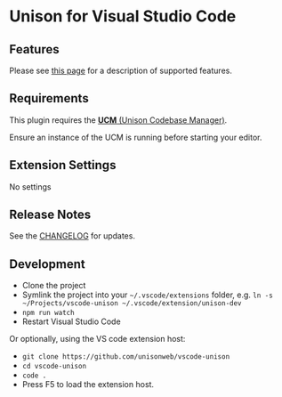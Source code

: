 # Unison for Visual Studio Code

## Features

Please see [this page](https://github.com/unisonweb/unison/blob/trunk/docs/language-server.markdown) for a description of supported features.

## Requirements

This plugin requires the [**UCM** (Unison Codebase Manager)](https://github.com/unisonweb/unison).

Ensure an instance of the UCM is running before starting your editor.

## Extension Settings

No settings

## Release Notes

See the [CHANGELOG](./CHANGELOG.md) for updates.

## Development

* Clone the project
* Symlink the project into your `~/.vscode/extensions` folder, e.g. `ln -s ~/Projects/vscode-unison ~/.vscode/extension/unison-dev`
* `npm run watch`
* Restart Visual Studio Code

Or optionally, using the VS code extension host:

* `git clone https://github.com/unisonweb/vscode-unison`
* `cd vscode-unison`
* `code .`
* Press F5 to load the extension host.

